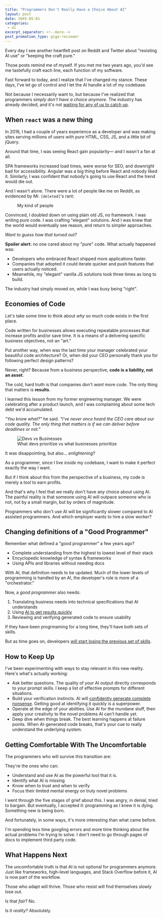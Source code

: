 ```yaml
---
title: "Programmers Don't Really Have a Choice About AI"
layout: post
date: 2045-05-01
categories:
 - ai
excerpt_separator: <!--more-->
post_promotion_type: giga-reviewer
---
```


Every day I see another heartfelt post on Reddit and Twitter about "resisting AI use" or "keeping the craft pure." 

Those posts remind me of myself. If you met me two years ago, you'd see me tastefully craft each line, each function of my software. 

Fast forward to today, and I realize that I've changed my stance. These days, I've let go of control and I let the AI handle a lot of my codebase.

Not because I necessarily want to, but because I've realized that programmers _simply don't have a choice anymore._ The industry has already decided, and it's not [waiting for any of us to catch up](/blog/ai-and-learning).

<!--more-->

## When `react` was a new thing

In 2016, I had a couple of years experience as a developer and was making sites serving millions of users with _pure_ HTML, CSS, JS, and a little bit of jQuery.

Around that time, I was seeing React gain popularity&mdash; and I wasn't a fan at all.

SPA frameworks increased load times, were worse for SEO, and downright bad for accessibility. Angular was a big thing before React and nobody liked it. Similarly, I was confident that nobody's going to use React and the trend would die out.

And I wasn't alone. There were a lot of people like me on Reddit, as evidenced by Mr. `[deleted]`'s rant:

<figure>
  <img src="{{ '/assets/framework-hate.png' | relative_url }}" alt="">
  <figcaption>My kind of people</figcaption>
</figure>

Convinced, I doubled down on using plain old JS, no framework. I was writing _pure_ code. I was crafting "elegant" solutions. And I was knew that the world would eventually see reason, and return to simpler approaches.

_Want to guess how that turned out?_

**Spoiler alert:** no one cared about my "pure" code. What actually happened was:

* Developers who embraced React shipped more applications faster. 
* Companies that adopted it could iterate quicker and push features that users actually noticed. 
* Meanwhile, my "elegant" vanilla JS solutions took three times as long to build.

The industry had simply moved on, while I was busy being "right".

## Economies of Code

Let's take some time to think about _why_ so much code exists in the first place.

Code written for businesses allows executing repeatable processes that increase profits and/or save time. It is a means of a delivering specific business objectives, not an "art."

Put another way, when was the last time your manager celebrated your beautiful code architecture? Or, when did your CEO personally thank you for following perfect design patterns?

Never, right? Because from a business perspective, **code is a liability, not an asset**.

The cold, hard truth is that companies don't _want_ more code. The only thing that matters is **results**.

I learned this lesson from my former engineering manager. We were celebrating after a product launch, and I was complaining about some tech debt we'd accumulated.

_"You know what?"_ he said. _"I've never once heard the CEO care about our code quality. The only thing that matters is if we can deliver before deadlines or not."_

<figure>
  <img src="{{ '/assets/devs-vs-businesses-art-vs-deadlines.png' | relative_url }}" alt="Devs vs Businesses" style="max-width: 30em">
  <figcaption>What devs prioritize vs what businesses prioritize</figcaption>
</figure>

It was disappointing, but also... _enlightening_?

As a programmer, since I live _inside_ my codebase, I want to make it perfect exactly the way I want.

But if I think about this from the perspective of a business, my code is merely a _tool_ to earn profits.

And that's why I feel that we really don't have any choice about using AI. The painful reality is that someone using AI will outpace someone who is not, not by a small margin, but by orders of magnitude. 

Programmers who don't use AI will be significantly slower compared to AI assisted programmers. And which employer wants to hire a slow worker?

## Changing definitions of a "Good Programmer"

Remember what defined a "good programmer" a few years ago?

- Complete understanding from the highest to lowest level of their stack
- Encyclopedic knowledge of syntax & frameworks
- Using APIs and libraries without needing docs

With AI, that definition needs to be updated. Much of the lower levels of programming is handled by an AI, the developer's role is more of a "orchestrator."

Now, a _good programmer_ also needs:

1. Translating business needs into technical specifications that AI understands
3. Using [AI to get results quickly](/blog/building-with-ai)
4. Reviewing and verifying generated code to ensure usability

If they have been progrmaming for a long time, they'll have both sets of skills. 

But as time goes on, developers [will start losing the previous set of skills](/blog/ai-illiterate-programmers).

## How to Keep Up

I've been experimenting with ways to stay relevant in this new reality. Here's what's actually working:

* Ask better questions. The quality of your AI output directly corresponds to your prompt skills. I keep a list of effective prompts for different situations.
* Build your verification instincts. AI will [confidently generate complete nonsense](/blog/dangers-vibe-coding). Getting good at identifying it quickly is a superpower.
* Operate at the edge of your abilities. Use AI for the mundane stuff, then apply your creativity to the novel problems AI can't handle yet.
* Deep dive when things break. The best learning happens at failure points. When AI-generated code breaks, that's your cue to really understand the underlying system.

## Getting Comfortable With The Uncomfortable

The programmers who will survive this transition are:

They're the ones who can:

- Understand and use AI as the powerful tool that it is.
- Identify what AI is missing
- Know when to trust and when to verify
- Focus their limited mental energy on truly novel problems

I went through the five stages of grief about this. I was angry, in denial, tried to bargain. But eventually, I accepted it: programming as I knew it is dying. Something new is being born.

And fortunately, in some ways, it's more interesting than what came before.

I'm spending less time googling errors and more time thinking about the actual problems I'm trying to solve. I don't need to go through pages of docs to implement third party code.

## What Happens Next

The uncomfortable truth is that AI is not optional for programmers anymore. Just like frameworks, high-level languages, and Stack Overflow before it, AI is now part of the workflow.

Those who adapt will thrive. Those who resist will find themselves slowly lose out.

Is that _fair_? No. 

Is it _reality_? Absolutely.

